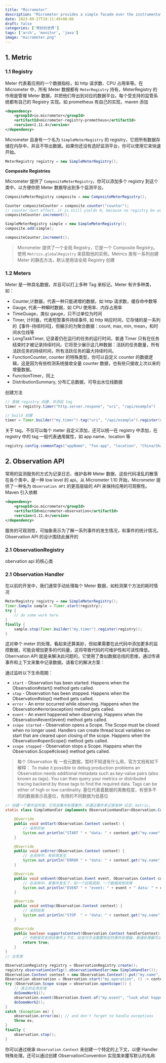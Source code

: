 ```yaml
---
title: "Micrometer"
description: "Micrometer provides a simple facade over the instrumentation clients for the most popular observability systems, allowing you to instrument your JVM-based application code without vendor lock-in. Think SLF4J, but for observability."
date: 2023-09-27T19:11:49+08:00
draft: false
categories: ['奇妙的世界']
tags: ['arch', 'monitor', 'java']
image: "micrometer.png"
---
```


## 1. Metric

### 1.1 Registry

Meter 代表着应用的一个数据指标，如 http 请求数、CPU 占用率等。在 Micrometer 中，所有 Meter 数据都有 `MeterRegistry` 持有，MeterRegistry 的作用是管理 Meter 数据，并把他们导出到对应的数据平台。每个受支持的监管系统都有自己的 Registry 实现。如 prometheus 有自己的实现，maven 添加

```xml
<dependency>
    <groupId>io.micrometer</groupId>
    <artifactId>micrometer-registry-prometheus</artifactId>
    <version>1.11.4</version>
</dependency>

```

Micrometer 自身有一个名为 `SimpleMeterRegistry` 的 registry，它把所有数据存储在内存中，并且不导出数据。如果你还没有选好监测平台，你可以使用它来快速开始。

```java
MeterRegistry registry = new SimpleMeterRegistry();
```

**Composite Registries**

Micrometer 提供了 `CompositeMeterRegistry`，你可以添加多个 registry 到这个类中，以方便你把 Meter 数据导出到多个监测平台。

```java
CompositeMeterRegistry composite = new CompositeMeterRegistry();

Counter compositeCounter = composite.counter("counter");
// counter dont effect，it is still yields 0, because no registry be added to composite,
compositeCounter.increment();

SimpleMeterRegistry simple = new SimpleMeterRegistry();
composite.add(simple);

compositeCounter.increment();
```

> Micrometer 提供了一个全局 Registry，它是一个 Composite Registry。使用 `Metrics.globalRegistry` 来获取他的实例。Metrics 类有一系列创建 Meter 的静态方法，默认使用该全局 Registry 创建

### 1.2 Meters

Meter 是一种具名数据，并且可以打上多种 Tag 来标记。Meter 有许多种类，如：

+ Counter,计数器，代表一种只能递增的数据，如 http 请求数，缓存命中数等
+ Gauge, 代表一种瞬时数据，如 CPU 使用率、内存占用率
+ TimeGuage，类似 gauge，只不过单位为时间
+ Timer, 计时器，代表短暂事件持续事件, 如 http 响应时间，它存储的是一系列的【事件-持续时间】，但展示的为聚合数据：count, max, min, mean，和时间水位线等
+ LongTaskTimer, 记录着仍在运行的任务的运行时间，普通 Timer 只有在任务结束时才被记录持续时间。它将至少展示这几种数据：活跃的任务数量，所有活跃任务的持续时间，所有活跃任务的最大持续时间。
+ FunctionCounter, counter 的特殊类型，你可以自定义 counter 的数据逻辑，这是因为有些检测系统接收全量 counter 数据，也有些只接收上次以来的增量数据。
+ FunctionTimer，同上
+ DistributionSummary, 分布汇总数据，可导出水位线数据


创建方法

```java
// 直接 registry 创建，并添加 tag
timer = registry.timer("http.server.respone", "uri", "/api/example")

// build 创建
timer = Timer.builder("my.timer").tag("uri", "/api/example").register(registry);
```

关于 tag，不仅可以每个 meter 自定义添加，还可以统一在 registry 中添加，在 registry 中的 tag 一般代表通用属性，如 app name、location 等

```java
registry.config.commonTags("appName", "foo-app", "location", "China/Shanghai")
```


## 2. Observation API

常用的监测服务的方式为记录日志、维护各种 Meter 数据，这些代码凌乱的散落在各个类中，是一种 low level 的 api。从 Micrometer 1.10 开始，Micrometer 提供了一种名为 `Observation API` 的更高层级的 API 来保持应用的可观察性。Maven 引入依赖

```xml
<dependency>
    <groupId>io.micrometer</groupId>
    <artifactId>micrometer-observation</artifactId>
    <version>1.11.4</version>
</dependency>

```

服务的可观测性，可抽象表示为了解一系列事件的发生情况，和事件的统计情况。Observation API 的设计围绕此展开的

### 2.1 ObservationRegistry

obervation api 的核心类

### 2.1 Observation Handler

在以前的开发中，我们通常手动处理每个 Meter 数据，如检测某个方法的耗时情况

```java
MeterRegistry registry = new SimpleMeterRegistry();
Timer.Sample sample = Timer.start(registry);
try {
    // do some work here
}
finally {
    sample.stop(Timer.builder("my.timer").register(registry));
}
```

这对单个 meter 的处理，看起来还算美妙，但如果需要在此代码中添加更多的监控数据，可能会增加更多的代码量，这将导致代码的可维护性和可读性降低。Oberrvation API 就是来解决此问题的，它使用了类似数据总线的思维，通过传递事件和上下文来集中记录数据。请看它的解决方案：

通过监听以下生命周期：

+ `start` - Observation has been started. Happens when the Observation#start() method gets called.
+ `stop` - Observation has been stopped. Happens when the Observation#stop() method gets called.
+ `error` - An error occurred while observing. Happens when the Observation#error(exception) method gets called.
+ `event` - An event happened when observing. Happens when the Observation#event(event) method gets called.
+ `scope started` - Observation opens a Scope. The Scope must be closed when no longer used. Handlers can create thread local variables on start that are cleared upon closing of the scope. Happens when the Observation#openScope() method gets called.
+ `scope stopped` - Observation stops a Scope. Happens when the Observation.Scope#close() method gets called.

> 每个 Observation 有 一些元数据，暂时不知道有什么用，官方文档有如下解释：
> To make it possible to debug production problems an Observation needs additional metadata such as key-value pairs (also known as tags). You can then query your metrics or distributed tracing backend by those tags to find the required data. Tags can be either of high or low cardinality.
> 基位代表着数据的离散程度，有很多不同的数据表示高基位，有限的不同数据为低基位

```java
// 创建一个事件监听类，它将会集中处理事件，并通过事件来记录各种 日志、metric。
static class SimpleHandler implements ObservationHandler<Observation.Context> {

    @Override
    public void onStart(Observation.Context context) {
        // 采样开始
        System.out.println("START " + "data: " + context.get("my.name"));
    }

    @Override
    public void onError(Observation.Context context) {
        // 在采样中，有异常发生
        System.out.println("ERROR " + "data: " + context.get("my.name") + ", error: " + context.getError());
    }

    @Override
    public void onEvent(Observation.Event event, Observation.Context context) {
        // 在采样中，某事件发生了，如一个远程调用、一个数据库修改等
        System.out.println("EVENT " + "event: " + event + " data: " + context.get("my.name"));
    }

    @Override
    public void onStop(Observation.Context context) {
        // 采样结束
        System.out.println("STOP  " + "data: " + context.get("my.name"));
    }

    @Override
    public boolean supportsContext(Observation.Context handlerContext) {
        // 判断是否支持该事件上下文，如支付方法需要特定的事件处理器，普通处理器可以忽略
        return true;
    }
}
// 业务类

ObservationRegistry registry = ObservationRegistry.create();
registry.observationConfig().observationHandler(new SimpleHandler());
Observation.Context context = new Observation.Context().put("my.name", "test").put("my.id", 1);
Observation observation = Observation.start("my.operation", () -> context, registry);
try (Observation.Scope scope = observation.openScope()) {
    // 真正的业务处理
    doSomeWork1();
    observation.event(Observation.Event.of("my.event", "look what happend"));
    doSomeWork2();
}
catch (Exception ex) {
    observation.error(ex); // and don't forget to handle exceptions
    throw ex;
}
finally {
    observation.stop();
}

```

你可以通过继承 `Observation.Context` 来创建一个特定的上下文，以便 Handler 特殊处理。还可以通过创建 ObservationConvention 实现类来覆写默认的名称
